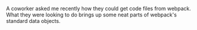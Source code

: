 A coworker asked me recently how they could get code files from webpack. What they were looking to do brings up some neat parts of webpack's standard data objects.
